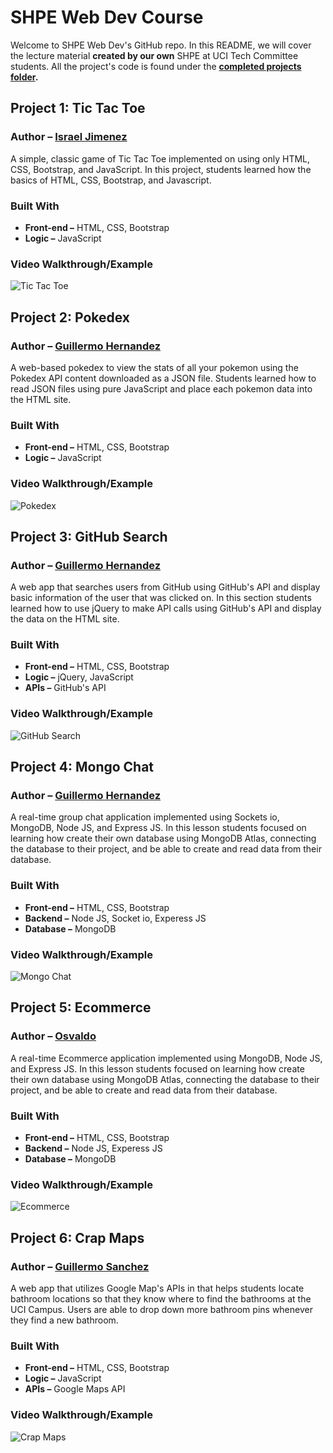 # SHPE Web Dev Course
Welcome to SHPE Web Dev's GitHub repo. In this README, we will cover the lecture material **created by our own** SHPE at UCI Tech Committee students. All the project's code is found under the **[completed projects folder](https://github.com/membriux/Teach-Webdev-SHPE/tree/GIFs/CompletedProjects).**

## Project 1: Tic Tac Toe

### Author – [Israel Jimenez](https://github.com/israelj013)

A simple, classic game of Tic Tac Toe implemented on using only HTML, CSS, Bootstrap, and JavaScript. In this project, students learned how the basics of HTML, CSS, Bootstrap, and Javascript.

### Built With
- **Front-end –** HTML, CSS, Bootstrap
- **Logic –** JavaScript

### Video Walkthrough/Example
![Tic Tac Toe](https://github.com/membriux/Teach-Webdev-SHPE/blob/GIFs/GIFs/ttt.gif?raw=true)

## Project 2: Pokedex

### Author – [Guillermo Hernandez](https://github.com/guilleeh)

A web-based pokedex to view the stats of all your pokemon using the Pokedex API content downloaded as a JSON file. Students learned how to read JSON files using pure JavaScript and place each pokemon data into the HTML site.

### Built With
- **Front-end –** HTML, CSS, Bootstrap
- **Logic –** JavaScript

### Video Walkthrough/Example
![Pokedex](https://github.com/membriux/Teach-Webdev-SHPE/blob/GIFs/GIFs/pokedex.gif?raw=true)

## Project 3: GitHub Search

### Author – [Guillermo Hernandez](https://github.com/guilleeh)

A web app that searches users from GitHub using GitHub's API and display basic information of the user that was clicked on. In this section students learned how to use jQuery to make API calls using GitHub's API and display the data on the HTML site.

### Built With
- **Front-end –** HTML, CSS, Bootstrap
- **Logic –** jQuery, JavaScript
- **APIs –** GitHub's API

### Video Walkthrough/Example
![GitHub Search](https://github.com/membriux/Teach-Webdev-SHPE/blob/GIFs/GIFs/github-search.gif?raw=true)

## Project 4: Mongo Chat

### Author – [Guillermo Hernandez](https://github.com/guilleeh)

A real-time group chat application implemented using Sockets io, MongoDB, Node JS, and Express JS. In this lesson students focused on learning how create their own database using MongoDB Atlas, connecting the database to their project, and be able to create and read data from their database.

### Built With
- **Front-end –** HTML, CSS, Bootstrap
- **Backend –** Node JS, Socket io, Experess JS
- **Database –** MongoDB

### Video Walkthrough/Example
![Mongo Chat](https://github.com/membriux/Teach-Webdev-SHPE/blob/GIFs/GIFs/mongo-chat.gif?raw=true)

## Project 5: Ecommerce

### Author – [Osvaldo](https://github.com/waldo023)

A real-time Ecommerce application implemented using MongoDB, Node JS, and Express JS. In this lesson students focused on learning how create their own database using MongoDB Atlas, connecting the database to their project, and be able to create and read data from their database.

### Built With
- **Front-end –** HTML, CSS, Bootstrap
- **Backend –** Node JS, Experess JS
- **Database –** MongoDB

### Video Walkthrough/Example
![Ecommerce](https://github.com/membriux/Teach-Webdev-SHPE/blob/GIFs/GIFs/ecommerce.gif?raw=true)

## Project 6: Crap Maps

### Author – [Guillermo Sanchez](https://github.com/membriux)

A web app that utilizes Google Map's APIs in that helps students locate bathroom locations so that they know where to find the bathrooms at the UCI Campus. Users are able to drop down more bathroom pins whenever they find a new bathroom.

### Built With
- **Front-end –** HTML, CSS, Bootstrap
- **Logic –** JavaScript
- **APIs –** Google Maps API

### Video Walkthrough/Example
![Crap Maps](https://github.com/membriux/Teach-Webdev-SHPE/blob/GIFs/GIFs/crap-maps.gif?raw=true)

